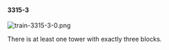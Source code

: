 #### 3315-3
![train-3315-3-0.png](https://github.com/lil-lab/nlvr/raw/master/nlvr/train/images/2/train-3315-3-0.png "train-3315-3-0.png")

There is at least one tower with exactly three blocks.